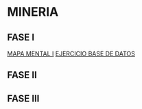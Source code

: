 # MINERIA

## FASE I

[MAPA MENTAL I](https://github.com/antoniolozz/Mineria-de-datos/blob/main/MapaMental_1_1847759.pdf)
[EJERCICIO BASE DE DATOS](https://github.com/OrlandoC98/MineriaDeDatos_FCFM/blob/main/Ej1_BasesDatos_Equipo_6.pdf)

## FASE II  

## FASE III
